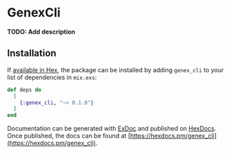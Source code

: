 # GenexCli

**TODO: Add description**

## Installation

If [available in Hex](https://hex.pm/docs/publish), the package can be installed
by adding `genex_cli` to your list of dependencies in `mix.exs`:

```elixir
def deps do
  [
    {:genex_cli, "~> 0.1.0"}
  ]
end
```

Documentation can be generated with [ExDoc](https://github.com/elixir-lang/ex_doc)
and published on [HexDocs](https://hexdocs.pm). Once published, the docs can
be found at [https://hexdocs.pm/genex_cli](https://hexdocs.pm/genex_cli).

